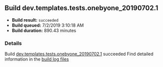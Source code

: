 ## Build dev.templates.tests.onebyone_20190702.1
- **Build result:** `succeeded`
- **Build queued:** 7/2/2019 3:10:18 AM
- **Build duration:** 890.43 minutes
### Details
Build [dev.templates.tests.onebyone_20190702.1](https://winappstudio.visualstudio.com/web/build.aspx?pcguid=a4ef43be-68ce-4195-a619-079b4d9834c2&builduri=vstfs%3a%2f%2f%2fBuild%2fBuild%2f29059) succeeded
Find detailed information in the [build log files](https://uwpctdiags.blob.core.windows.net/buildlogs/dev.templates.tests.onebyone_20190702.1_logs.zip)
